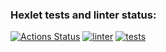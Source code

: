 ### Hexlet tests and linter status:
[![Actions Status](https://github.com/manylovv/frontend-project-lvl2/workflows/hexlet-check/badge.svg)](https://github.com/manylovv/frontend-project-lvl2/actions)
[![linter](https://github.com/manylovv/frontend-project-lvl2/actions/workflows/linter.yml/badge.svg)](https://github.com/manylovv/frontend-project-lvl2/actions/workflows/linter.yml)
[![tests](https://github.com/manylovv/frontend-project-lvl2/actions/workflows/tests.yml/badge.svg)](https://github.com/manylovv/frontend-project-lvl2/actions/workflows/tests.yml)

